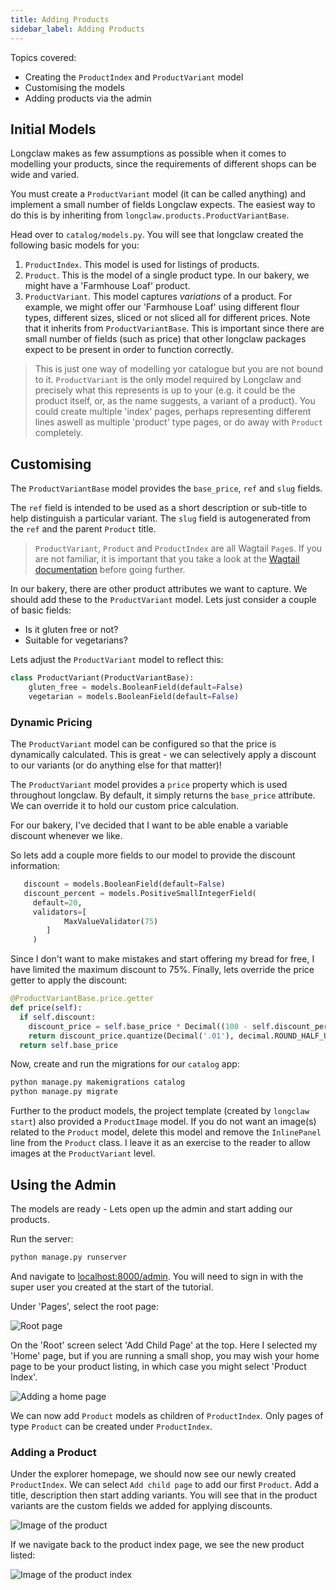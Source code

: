 ```yaml
---
title: Adding Products
sidebar_label: Adding Products
---
```


Topics covered:

- Creating the `ProductIndex` and `ProductVariant` model
- Customising the models
- Adding products via the admin

## Initial Models

Longclaw makes as few assumptions as possible when it comes to modelling your products, since the
requirements of different shops can be wide and varied.

You must create a `ProductVariant` model (it can be called anything) and implement
a small number of fields Longclaw expects.
The easiest way to do this is by inheriting from `longclaw.products.ProductVariantBase`.

Head over to `catalog/models.py`. You will see that longclaw created the following basic models for you:

1. `ProductIndex`. This model is used for listings of products. 
2. `Product`. This is the model of a single product type. In our bakery, we might have a 'Farmhouse Loaf' product.
3. `ProductVariant`. This model captures _variations_ of a product. For example, we might offer our 'Farmhouse Loaf' using different flour types, different sizes, sliced or not sliced all for different prices. Note that it inherits from `ProductVariantBase`. This is important since there are small number of fields (such as price) that other longclaw packages expect to be present in order to function correctly.


> This is just one way of modelling yor catalogue but you are not bound to it. `ProductVariant` is the only model
  required by Longclaw and precisely what this represents is up to your (e.g. it could be the product itself, or, as the name
  suggests, a variant of a product). You could create multiple 'index' pages, perhaps representing different lines
  aswell as multiple 'product' type pages, or do away with `Product` completely.


## Customising

The `ProductVariantBase` model provides the `base_price`, `ref` and `slug` fields.

The `ref` field is intended to be used as a short description or sub-title to help distinguish a particular variant.
The `slug` field is autogenerated from the `ref` and the parent `Product` title.

> `ProductVariant`, `Product` and `ProductIndex` are all Wagtail `Page`s. If you are not familiar, it is important that you take a look at the [Wagtail documentation](http://docs.wagtail.io/en/v2.3/topics/pages.html) before going further.

In our bakery, there are other product attributes we want to capture. We should add these to the `ProductVariant` model. Lets just consider a couple of basic fields:

- Is it gluten free or not?
- Suitable for vegetarians?

Lets adjust the `ProductVariant` model to reflect this:

```python
class ProductVariant(ProductVariantBase):
    gluten_free = models.BooleanField(default=False)
    vegetarian = models.BooleanField(default=False)
```

### Dynamic Pricing

The `ProductVariant` model can be configured so that the price is dynamically calculated. This is great - we can selectively apply a discount to our variants (or do anything else for that matter)!

The `ProductVariant` model provides a `price` property which is used throughout longclaw. By default, it simply returns the `base_price` attribute.
We can override it to hold our custom price calculation.

For our bakery, I've decided that I want to be able enable a variable discount whenever we like. 

So lets add a couple more fields to our model to provide the discount information:

```python
   discount = models.BooleanField(default=False)
   discount_percent = models.PositiveSmallIntegerField(
     default=20,
     validators=[
            MaxValueValidator(75)
        ]
     )
```
Since I don't want to make mistakes and start offering my bread for free, I have limited the maximum discount to 75%.
Finally, lets override the price getter to apply the discount:

```python
@ProductVariantBase.price.getter
def price(self):
  if self.discount:
    discount_price = self.base_price * Decimal((100 - self.discount_percent) / 100.0 )
    return discount_price.quantize(Decimal('.01'), decimal.ROUND_HALF_UP)
  return self.base_price
```

Now, create and run the migrations for our `catalog` app:

```bash
python manage.py makemigrations catalog
python manage.py migrate
```

Further to the product models, the project template (created by `longclaw start`) also provided a `ProductImage` model. If you do not want an image(s) related to the `Product` model, delete this model and remove the `InlinePanel` line from the `Product` class.
I leave it as an exercise to the reader to allow images at the `ProductVariant` level.

## Using the Admin
The models are ready - Lets open up the admin and start adding our products.

Run the server:

```bash
python manage.py runserver
```

And navigate to [localhost:8000/admin](localhost:8000/admin).
You will need to sign in with the super user you created at the start of the tutorial.

Under 'Pages', select the root page:

![Root page](../assets/longclaw-select-root-page.png)

On the 'Root' screen select 'Add Child Page' at the top. Here I selected my 'Home' page, but if you are running a small shop, you may wish your home page to be your product listing, in which case you might select 'Product Index'.

![Adding a home page](../assets/longclaw-bakery-create-product-index.png)


We can now add `Product` models as children of `ProductIndex`. Only pages of type `Product` can be created under `ProductIndex`.

### Adding a Product


Under the explorer homepage, we should now see our newly created `ProductIndex`. We can select `Add child page` to add our first
`Product`. 
Add a title, description then start adding variants.
You will see that in the product variants are the custom fields we added for
applying discounts.

![Image of the product](../assets/longclaw-bakery-add-product.png)


If we navigate back to the product index page, we see the new product listed:

![Image of the product index](../assets/longclaw-bakery-product-index.png)

